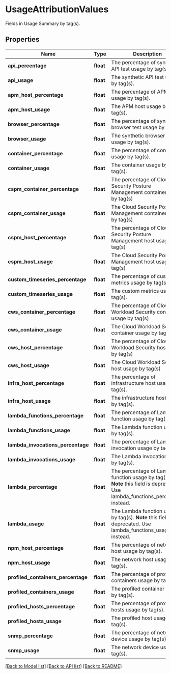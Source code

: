 # UsageAttributionValues

Fields in Usage Summary by tag(s).

## Properties
Name | Type | Description | Notes
------------ | ------------- | ------------- | -------------
**api_percentage** | **float** | The percentage of synthetic API test usage by tag(s). | [optional] 
**api_usage** | **float** | The synthetic API test usage by tag(s). | [optional] 
**apm_host_percentage** | **float** | The percentage of APM host usage by tag(s). | [optional] 
**apm_host_usage** | **float** | The APM host usage by tag(s). | [optional] 
**browser_percentage** | **float** | The percentage of synthetic browser test usage by tag(s). | [optional] 
**browser_usage** | **float** | The synthetic browser test usage by tag(s). | [optional] 
**container_percentage** | **float** | The percentage of container usage by tag(s). | [optional] 
**container_usage** | **float** | The container usage by tag(s). | [optional] 
**cspm_container_percentage** | **float** | The percentage of Cloud Security Posture Management container usage by tag(s) | [optional] 
**cspm_container_usage** | **float** | The Cloud Security Posture Management container usage by tag(s) | [optional] 
**cspm_host_percentage** | **float** | The percentage of Cloud Security Posture Management host usage by tag(s) | [optional] 
**cspm_host_usage** | **float** | The Cloud Security Posture Management host usage by tag(s) | [optional] 
**custom_timeseries_percentage** | **float** | The percentage of custom metrics usage by tag(s). | [optional] 
**custom_timeseries_usage** | **float** | The custom metrics usage by tag(s). | [optional] 
**cws_container_percentage** | **float** | The percentage of Cloud Workload Security container usage by tag(s) | [optional] 
**cws_container_usage** | **float** | The Cloud Workload Security container usage by tag(s) | [optional] 
**cws_host_percentage** | **float** | The percentage of Cloud Workload Security host usage by tag(s) | [optional] 
**cws_host_usage** | **float** | The Cloud Workload Security host usage by tag(s) | [optional] 
**infra_host_percentage** | **float** | The percentage of infrastructure host usage by tag(s). | [optional] 
**infra_host_usage** | **float** | The infrastructure host usage by tag(s). | [optional] 
**lambda_functions_percentage** | **float** | The percentage of Lambda function usage by tag(s). | [optional] 
**lambda_functions_usage** | **float** | The Lambda function usage by tag(s). | [optional] 
**lambda_invocations_percentage** | **float** | The percentage of Lambda invocation usage by tag(s). | [optional] 
**lambda_invocations_usage** | **float** | The Lambda invocation usage by tag(s). | [optional] 
**lambda_percentage** | **float** | The percentage of Lambda function usage by tag(s).  **Note** this field is deprecated. Use lambda_functions_percentage instead. | [optional] 
**lambda_usage** | **float** | The Lambda function usage by tag(s).  **Note** this field is deprecated. Use lambda_functions_usage instead. | [optional] 
**npm_host_percentage** | **float** | The percentage of network host usage by tag(s). | [optional] 
**npm_host_usage** | **float** | The network host usage by tag(s). | [optional] 
**profiled_containers_percentage** | **float** | The percentage of profiled containers usage by tag(s). | [optional] 
**profiled_containers_usage** | **float** | The profiled container usage by tag(s). | [optional] 
**profiled_hosts_percentage** | **float** | The percentage of profiled hosts usage by tag(s). | [optional] 
**profiled_hosts_usage** | **float** | The profiled host usage by tag(s). | [optional] 
**snmp_percentage** | **float** | The percentage of network device usage by tag(s). | [optional] 
**snmp_usage** | **float** | The network device usage by tag(s). | [optional] 

[[Back to Model list]](README.md#documentation-for-models) [[Back to API list]](README.md#documentation-for-api-endpoints) [[Back to README]](README.md)


